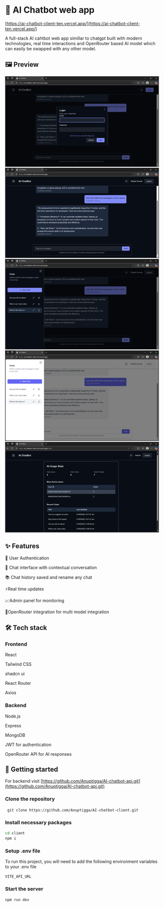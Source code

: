 # 🤖 AI Chatbot web app
[https://ai-chatbot-client-ten.vercel.app/](https://ai-chatbot-client-ten.vercel.app/)

A full-stack AI cahtbot web app simillar to chatgpt built with modern technologies, real time interactions and OpenRouter based AI model which can easily be swapped with any other model.

## 🖼️ Preview
![login](./screenshots/login.png)
![chats](./screenshots/chats.png)
![dashboard](./screenshots/dashboard.png)
![login](./screenshots/lightmode.png)
![admin](./screenshots/admin.png)


## ✨ Features
🔐 User Authentication

💬 Chat interface with contextual conversation

📚 Chat history saved and rename any chat

⚡Real time updates

📈Admin panel for monitoring

🤝OpenRouter integration for multi model integration

## 🛠️ Tech stack
### Frontend
React

Tailwind CSS

shadcn ui

React Router

Axios
### Backend
Node.js

Express

MongoDB

JWT for authentication

OpenRouter API for AI responses

## 🚀 Getting started
For backend visit [https://github.com/Anuptigga/AI-chatbot-api.git](https://github.com/Anuptigga/AI-chatbot-api.git)
### Clone the repository 
``` git clone https://github.com/Anuptigga/AI-chatbot-client.git```
### Install necessary packages
```bash
cd client
npm i
```
### Setup .env file
To run this project, you will need to add the following environment variables to your .env file

`VITE_API_URL`

### Start the server
```npm run dev```

